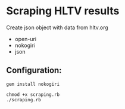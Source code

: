 # Scraping HLTV results

Create json object with data from hltv.org

* open-uri
* nokogiri
* json

## Configuration:

```
gem install nokogiri
```

```
chmod +x scraping.rb
./scraping.rb
```